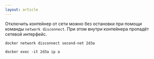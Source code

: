 ```yaml
---
layout: article
---
```


Отключить контейнер от сети можно без остановки при помощи команды `network disconnect`. При этом внутри контейнера пропадёт сетевой интерфейс.

```
docker network disconnect second-net 2d3a
```

```
docker exec -it 2d3a ip a
```
